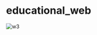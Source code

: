 # educational_web
![w3](https://user-images.githubusercontent.com/121867877/218081772-17551294-4d16-4c94-ac52-53a94e81b440.jpg)
